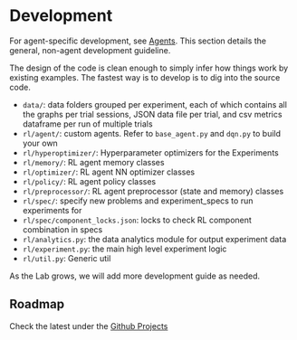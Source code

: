 # <a name="development"></a>Development

For agent-specific development, see [Agents](#agents). This section details the general, non-agent development guideline.

The design of the code is clean enough to simply infer how things work by existing examples. The fastest way is to develop is to dig into the source code.

- `data/`: data folders grouped per experiment, each of which contains all the graphs per trial sessions, JSON data file per trial, and csv metrics dataframe per run of multiple trials
- `rl/agent/`: custom agents. Refer to `base_agent.py` and `dqn.py` to build your own
- `rl/hyperoptimizer/`: Hyperparameter optimizers for the Experiments
- `rl/memory/`: RL agent memory classes
- `rl/optimizer/`: RL agent NN optimizer classes
- `rl/policy/`: RL agent policy classes
- `rl/preprocessor/`: RL agent preprocessor (state and memory) classes
- `rl/spec/`: specify new problems and experiment_specs to run experiments for
- `rl/spec/component_locks.json`: locks to check RL component combination in specs
- `rl/analytics.py`: the data analytics module for output experiment data
- `rl/experiment.py`: the main high level experiment logic
- `rl/util.py`: Generic util

<aside class="notice">
As the Lab grows, we will add more development guide as needed.
</aside>


## <a name="roadmap"></a>Roadmap

Check the latest under the [Github Projects](https://github.com/kengz/openai_lab/projects)
